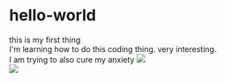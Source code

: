 # hello-world <br>
this is my first thing<br>
I'm learning how to do this coding thing. very interesting. <br>
I am trying to also cure my anxiety
<img src="https://cdn.drawception.com/images/panels/2016/3-8/yt3eBewRnw-2.png">
          <br>
<img src="https://ih0.redbubble.net/image.204422226.9793/flat,750x1000,075,t.u1.jpg">

